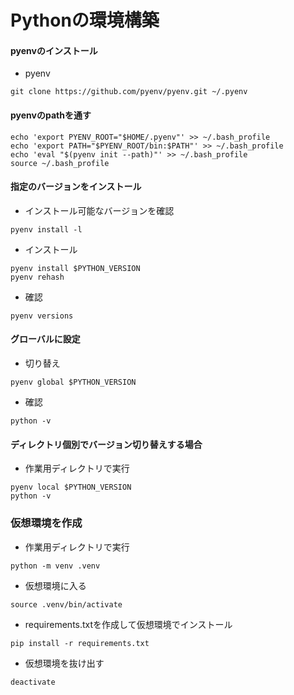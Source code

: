 # Pythonの環境構築

#### pyenvのインストール

* pyenv

```shell
git clone https://github.com/pyenv/pyenv.git ~/.pyenv
```

#### pyenvのpathを通す

```shell
echo 'export PYENV_ROOT="$HOME/.pyenv"' >> ~/.bash_profile
echo 'export PATH="$PYENV_ROOT/bin:$PATH"' >> ~/.bash_profile
echo 'eval "$(pyenv init --path)"' >> ~/.bash_profile
source ~/.bash_profile
```

#### 指定のバージョンをインストール

* インストール可能なバージョンを確認

```shell
pyenv install -l
```

* インストール

```shell
pyenv install $PYTHON_VERSION
pyenv rehash
```

* 確認

```shell
pyenv versions
```

#### グローバルに設定

* 切り替え

```shell
pyenv global $PYTHON_VERSION
```

* 確認

```shell
python -v
```

#### ディレクトリ個別でバージョン切り替えする場合

* 作業用ディレクトリで実行

```shell
pyenv local $PYTHON_VERSION
python -v
```

### 仮想環境を作成

* 作業用ディレクトリで実行

```shell
python -m venv .venv
```

* 仮想環境に入る

```shell
source .venv/bin/activate
```

* requirements.txtを作成して仮想環境でインストール

```shell
pip install -r requirements.txt
```

* 仮想環境を抜け出す

```shell
deactivate
```